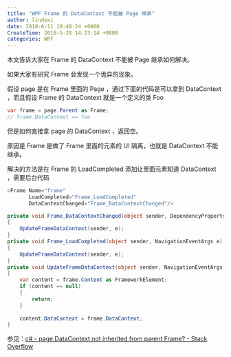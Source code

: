 ```yaml
---
title: "WPF Frame 的 DataContext 不能被 Page 继承"
author: lindexi
date: 2018-6-11 10:48:24 +0800
CreateTime: 2018-5-28 14:23:14 +0800
categories: WPF
---
```


本文告诉大家在 Frame 的 DataContext 不能被 Page 继承如何解决。

<!--more-->


<!-- csdn -->

如果大家有研究 Frame 会发现一个诡异的现象。

假设 page 是在 Frame 里面的 Page ，通过下面的代码是可以拿到 DataContext ，而且假设 Frame 的 DataContext 就是一个定义的类 Foo 

```csharp
var frame = page.Parent as Frame;
// frame.DataContext == foo
```

但是如何直接拿 page 的 DataContext ，返回空。

原因是 Frame 是做了 Frame 里面的元素的 UI 隔离，也就是 DataContext 不能继承。

解决的方法是在 Frame 的 LoadCompleted 添加让里面元素知道 DataContext ，需要后台代码

```csharp
<Frame Name="frame"
       LoadCompleted="Frame_LoadCompleted"
       DataContextChanged="Frame_DataContextChanged"/>
```

```csharp
private void Frame_DataContextChanged(object sender, DependencyPropertyChangedEventArgs e)
{
    UpdateFrameDataContext(sender, e);
}
private void Frame_LoadCompleted(object sender, NavigationEventArgs e)
{
    UpdateFrameDataContext(sender, e);
}
private void UpdateFrameDataContext(object sender, NavigationEventArgs e)
{
    var content = frame.Content as FrameworkElement;
    if (content == null)
    {
        return;
    }
    
    content.DataContext = frame.DataContext;
}
```

参见：[c# - page.DataContext not inherited from parent Frame? - Stack Overflow](https://stackoverflow.com/questions/3621424/page-datacontext-not-inherited-from-parent-frame )

